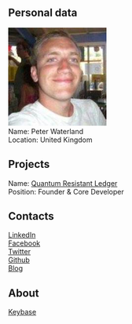 ## Personal data
![ photo](photo/peter_waterland.jpg)  
Name: Peter Waterland  
Location: United Kingdom  
## Projects 
Name: [Quantum Resistant Ledger](../projects/qrl.md)  
Position: Founder & Core Developer  
## Contacts
[LinkedIn](https://www.linkedin.com/in/peter-waterland-01846371/?ppe=1)  
[Facebook](https://www.facebook.com/peter.waterland.5)  
[Twitter](https://twitter.com/petewaterland?lang=en)  
[Github](https://github.com/surg0r)  
[Blog](https://medium.com/@surg0r)  
## About
[Keybase](https://keybase.io/pwaterland/)
